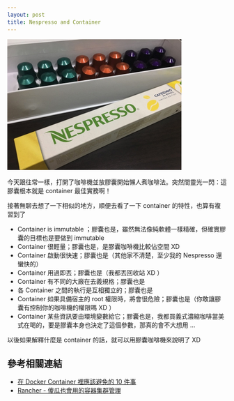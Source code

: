 ```yaml
---
layout: post
title: Nespresso and Container
---
```


<img width="400" src="/images/nespresso.jpg" alt="Nespresso 新的限量口味">

今天跟往常一樣，打開了咖啡機並放膠囊開始懶人煮咖啡法。突然間靈光一閃：這膠囊根本就是 container 最佳實務啊！

接著無聊去想了一下相似的地方，順便去看了一下 container 的特性，也算有複習到了

- Container is immutable ；膠囊也是，雖然無法像純軟體一樣精確，但確實膠囊的目標也是要做到 immutable
- Container 很輕量；膠囊也是，是膠囊咖啡機比較佔空間 XD
- Container 啟動很快速；膠囊也是（其他家不清楚，至少我的 Nespresso 還蠻快的）
- Container 用過即丟；膠囊也是（我都丟回收站 XD ）
- Container 有不同的大廠在去義規格；膠囊也是
- 各 Container 之間的執行是互相獨立的；膠囊也是
- Container 如果具備宿主的 root 權限時，將會很危險；膠囊也是（你敢讓膠囊有控制你的咖啡機的權限嗎 XD ）
- Container 某些資訊要由環境變數給它；膠囊也是，我都買義式濃縮咖啡當美式在喝的，要是膠囊本身也決定了這個參數，那真的會不大想用 ...

以後如果解釋什麼是 container 的話，就可以用膠囊咖啡機來說明了 XD

## 參考相關連結

* [在 Docker Container 裡應該避免的 10 件事](https://blog.fntsr.tw/articles/2016/03/06/10-things-to-avoid-in-docker-containers/)
* [Rancher - 傻瓜也會用的容器集群管理](http://s.itho.me/containersummit/2016/0921/trackb/Rancher-%E5%82%BB%E7%93%9C%E4%B9%9F%E6%9C%83%E7%94%A8%E7%9A%84%E5%AE%B9%E5%99%A8%E9%9B%86%E7%BE%A4%E7%AE%A1%E7%90%86.pdf)
